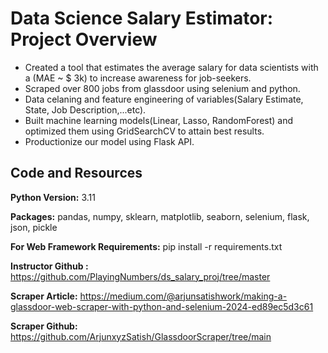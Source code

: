 # Data Science Salary Estimator: Project Overview
* Created a tool that estimates the average salary for data scientists with a (MAE ~ $ 3k) to increase awareness for job-seekers.
* Scraped over 800 jobs from glassdoor using selenium and python.
* Data celaning and feature engineering of variables(Salary Estimate, State, Job Description,...etc).
* Built machine learning models(Linear, Lasso, RandomForest) and optimized them using GridSearchCV to attain best results.
* Productionize our model using Flask API.

## Code and Resources
**Python Version:** 3.11

**Packages:** pandas, numpy, sklearn, matplotlib, seaborn, selenium, flask, json, pickle

**For Web Framework Requirements:** pip install -r requirements.txt

**Instructor Github :** https://github.com/PlayingNumbers/ds_salary_proj/tree/master

**Scraper Article:** https://medium.com/@arjunsatishwork/making-a-glassdoor-web-scraper-with-python-and-selenium-2024-ed89ec5d3c61

**Scraper Github:** https://github.com/ArjunxyzSatish/GlassdoorScraper/tree/main



